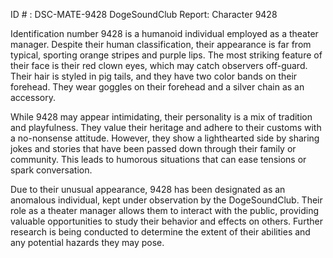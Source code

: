 ID # : DSC-MATE-9428
DogeSoundClub Report: Character 9428

Identification number 9428 is a humanoid individual employed as a theater manager. Despite their human classification, their appearance is far from typical, sporting orange stripes and purple lips. The most striking feature of their face is their red clown eyes, which may catch observers off-guard. Their hair is styled in pig tails, and they have two color bands on their forehead. They wear goggles on their forehead and a silver chain as an accessory.

While 9428 may appear intimidating, their personality is a mix of tradition and playfulness. They value their heritage and adhere to their customs with a no-nonsense attitude. However, they show a lighthearted side by sharing jokes and stories that have been passed down through their family or community. This leads to humorous situations that can ease tensions or spark conversation.

Due to their unusual appearance, 9428 has been designated as an anomalous individual, kept under observation by the DogeSoundClub. Their role as a theater manager allows them to interact with the public, providing valuable opportunities to study their behavior and effects on others. Further research is being conducted to determine the extent of their abilities and any potential hazards they may pose.